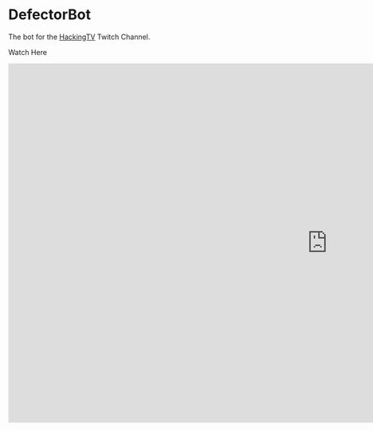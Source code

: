# DefectorBot
The bot for the [HackingTV](https://www.twitch.tv/hackingtv) Twitch Channel.

Watch Here 
<iframe 
    src="http://player.twitch.tv/?channel=hackingtv" 
    height="720" 
    width="1280" 
    frameborder="0" 
    scrolling="no"
    allowfullscreen="true">
</iframe>